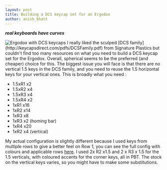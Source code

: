 ```yaml
---
layout: post
title: Building a DCS keycap set for an Ergodox
author: anish_bhatt
---
```


***real keyboards have curves***

<img src="{{ site.url }}/assets/images/ergodox_build/ergodox.jpg" title="Ergodox with DCS keycaps">
I really liked the sculped [DCS family](http://keycapsdirect.com/pdfs/DCSFamily.pdf) from Signature Plastics but couldn't find too many resources on what you need to build a DCS keycap set for the Ergodox. Overall, spherical seems to be the preferred (and cheaper) choice for this. The biggest issue you will face is that there are no vertical 1.5 keys in the DCS family, and you need to reuse the 1.5 horizontal keys for your vertical ones. This is broadly what you need :

* 1.5xR1 x2
* 1.5xR2 x4
* 1.5xR3 x4
* 1.5xR4 x2
* 1xR1 x16
* 1xR2 x14
* 1xR3 x8
* 1xR3 x2 (homing bar)
* 1xR4 x20
* 1xR2 x4 (vertical)

My actual configuration is slightly different because I used keys from multiple rows to give a better feel on Row 1, you can see the full config with colours and applicable rows [here](http://www.keyboard-layout-editor.com/#/layouts/e92ae592ef1834e9b13fc7ad969ad8b0). I used 2x R2 x1.5 and 2 x R3 x 1.5 for the 1.5 verticals, with coloured accents for the corner keys, all in PBT. The stock on the vertical keys varies, so you might have to make some substitutions.
